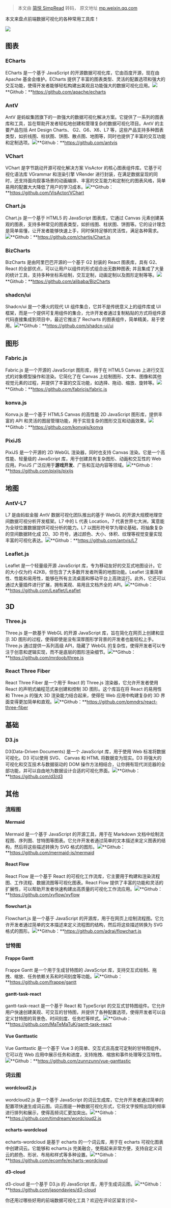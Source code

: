 > 本文由 [简悦 SimpRead](http://ksria.com/simpread/) 转码， 原文地址 [mp.weixin.qq.com](https://mp.weixin.qq.com/s/0Sw5PLjX_M0pNIyV_L4eUw)

本文来盘点前端数据可视化的各种常用工具库！

![](https://mmbiz.qpic.cn/sz_mmbiz_png/EO58xpw5UMM2iagYD5LSIkKqvhZfngCgSqcyLjE4UicYUnmJ0JYWp6zRP71axtwFAwdK846JKvtXoXReJ5dkUDBg/640?wx_fmt=png&from=appmsg)

图表
--

### ECharts

ECharts 是一个基于 JavaScript 的开源数据可视化库，它由百度开源，现在由 Apache 基金会维护。ECharts 提供了丰富的图表类型、灵活的配置选项和强大的交互功能，使得开发者能够轻松构建出美观且功能强大的数据可视化应用。![](https://mmbiz.qpic.cn/sz_mmbiz_png/EO58xpw5UMM2iagYD5LSIkKqvhZfngCgS607op0LzVY9Axjg3FhPAqZl1V2UVqrbLWHKqGdDhLxzgb3pcotrPKw/640?wx_fmt=png&from=appmsg)**Github：**https://github.com/apache/echarts

### AntV

AntV 是蚂蚁集团旗下的一款强大的数据可视化解决方案。它提供了一系列的图表库和工具，旨在帮助开发者轻松地创建和管理复杂的数据可视化项目。AntV 的主要产品包括 Ant Design Charts、 G2、G6、X6、L7 等，这些产品支持多种图表类型，如折线图、柱状图、饼图、散点图、地图等，同时也提供了丰富的交互功能和定制选项。![](https://mmbiz.qpic.cn/sz_mmbiz_png/EO58xpw5UMM2iagYD5LSIkKqvhZfngCgS6hUqGrlmVbLsgzY6zeL7tXIlXkpEEYe1sFVW4MeZSypou8PkgDwzbw/640?wx_fmt=png&from=appmsg)**Github：**https://github.com/antvis

### VChart

VChart 是字节跳动开源可视化解决方案 VisActor 的核心图表组件库。它基于可视化语法库 VGrammar 和渲染引擎 VRender 进行封装，在满足数据呈现的同时，还支持面向叙事场景的动画编排、丰富的交互能力和定制化的图表风格，简单易用的配置大大降低了用户的学习成本。![](https://mmbiz.qpic.cn/sz_mmbiz_png/EO58xpw5UMM2iagYD5LSIkKqvhZfngCgSNgibhLVLpvqHbVQicnicb4BC3NzXMficvFXjsbS1LN0d1r5yMAZNJpjHGQ/640?wx_fmt=png&from=appmsg)**Github：**https://github.com/VisActor/VChart

### Chart.js

Chart.js 是一个基于 HTML5 的 JavaScript 图表库，它通过 Canvas 元素创建美观的图表，支持多种常见的图表类型，如折线图、柱状图、饼图等。它的设计理念是简单易懂，让开发者能够快速上手，同时保持足够的灵活性，满足各种需求。![](https://mmbiz.qpic.cn/sz_mmbiz_png/EO58xpw5UMM2iagYD5LSIkKqvhZfngCgSxvJyLib9ib9eJRCibCz3D38VXR4ibsypTAaAryGiaw8kRyJsX4RKXpZ2T1g/640?wx_fmt=png&from=appmsg)**Github：**https://github.com/chartjs/Chart.js

### BizCharts

BizCharts 是由阿里巴巴开源的一个基于 G2 封装的 React 图表库，具有 G2、React 的全部优点，可以让用户以组件的形式组合出无数种图表; 并且集成了大量的统计工具，支持多种坐标系绘制，交互定制，动画定制以及图形定制等等。![](https://mmbiz.qpic.cn/sz_mmbiz_png/EO58xpw5UMM2iagYD5LSIkKqvhZfngCgSwibtnbe00ybCicawx2TY67D5q5sncbL2f1QnEon7Qavv5HfcAhpbyhSg/640?wx_fmt=png&from=appmsg)**Github：**https://github.com/alibaba/BizCharts

### shadcn/ui

Shadcn/ui 是一个爆火的现代 UI 组件集合，它并不是传统意义上的组件库或 UI 框架，而是一个提供可复用组件的集合，允许开发者通过复制粘贴的方式将组件源代码直接集成到项目中，最近它推出了 Recharts 的图表组件，简单精美，易于使用。![](https://mmbiz.qpic.cn/sz_mmbiz_png/EO58xpw5UMM2iagYD5LSIkKqvhZfngCgSmO7ia8ibh0Mrbz8qERSPh9pE6Ip1IxzmoX592cuyMhgGIUrPicn5wbJYA/640?wx_fmt=png&from=appmsg)**Github：**https://github.com/shadcn-ui/ui

图形
--

### Fabric.js

Fabric.js 是一个开源的 JavaScript 图形库，用于在 HTML5 Canvas 上进行交互式的对象模型操作和渲染。它简化了在 Canvas 上绘制图形、文本、图像和其他视觉元素的过程，并提供了丰富的交互功能，如选择、拖动、缩放、旋转等。![](https://mmbiz.qpic.cn/sz_mmbiz_png/EO58xpw5UMM2iagYD5LSIkKqvhZfngCgS73tvTxpiaQKZtMnlsdYc0T1TrSia3gQeOibejRnOoGibwWLn4UrT0j9OtQ/640?wx_fmt=png&from=appmsg)**Github：**https://github.com/fabricjs/fabric.js

### konva.js

Konva.js 是一个基于 HTML5 Canvas 的高性能 2D JavaScript 图形库，提供丰富的 API 和灵活的图层管理功能，用于实现复杂的图形交互和动画效果。![](https://mmbiz.qpic.cn/sz_mmbiz_png/EO58xpw5UMM2iagYD5LSIkKqvhZfngCgSnOZvdexsTvuUPxEao0DajsogcTbduyTyVoey51O7tAVVk5KVa9YiaXA/640?wx_fmt=png&from=appmsg)**Github：**https://github.com/konvajs/konva

### PixiJS

PixiJS 是一个开源的 2D WebGL 渲染器，同时也支持 Canvas 渲染。它是一个高性能、轻量级的 JavaScript 库，用于创建具有复杂图形、动画和交互性的 Web 应用。PixiJS 广泛应用于**游戏开发**、广告和互动内容等领域。![](https://mmbiz.qpic.cn/sz_mmbiz_png/EO58xpw5UMM2iagYD5LSIkKqvhZfngCgSOKLVK3cibmXBibC7nMStPz498dkGaUTksl5zbw6gOay7aGU0ebiaSr0Cw/640?wx_fmt=png&from=appmsg)**Github：**https://github.com/pixijs/pixijs

地图
--

### AntV-L7

L7 是由蚂蚁金服 AntV 数据可视化团队推出的基于 WebGL 的开源大规模地理空间数据可视分析开发框架。L7 中的 L 代表 Location，7 代表世界七大洲，寓意能为全球位置数据提供可视分析的能力。L7 以图形符号学为理论基础，将抽象复杂的空间数据转化成 2D、3D 符号，通过颜色、大小、体积、纹理等视觉变量实现丰富的可视化表达。![](https://mmbiz.qpic.cn/sz_mmbiz_png/EO58xpw5UMM2iagYD5LSIkKqvhZfngCgSHhAUzwITgO7nicLicngRic93pyJvVLaQFWA2h88ib5JDWAIpaKdNJITZSg/640?wx_fmt=png&from=appmsg)**Github：**https://github.com/antvis/L7

### Leaflet.js

Leaflet 是一个轻量级开源 JavaScript 库，专为移动友好的交互式地图设计。它的大小仅为约 42KB，但包含了大多数开发者所需的地图功能。Leaflet 注重简单性、性能和易用性，能够在所有主流桌面和移动平台上高效运行。此外，它还可以通过大量插件进行扩展，拥有美观、易用且文档齐全的 API。![](https://mmbiz.qpic.cn/sz_mmbiz_png/EO58xpw5UMM2iagYD5LSIkKqvhZfngCgSEEibH2RJ32mYRBwLnE5Emx3wohWpYtCicSHreUpVFCjxS6gZZXFdWUfw/640?wx_fmt=png&from=appmsg)**Github：**https://github.com/Leaflet/Leaflet

3D
--

### Three.js

Three.js 是一款基于 WebGL 的开源 JavaScript 库，旨在简化在网页上创建和显示 3D 图形的过程，使得即使是没有深厚图形学背景的开发者也能轻松上手。Three.js 通过提供一系列高级 API，隐藏了 WebGL 的复杂性，使得开发者可以专注于创意和逻辑实现，而不是底层的图形渲染细节。![](https://mmbiz.qpic.cn/sz_mmbiz_png/EO58xpw5UMM2iagYD5LSIkKqvhZfngCgSjREW9WHNBF0V0qC1QicIZlJwx9icPDn5nANIOxF2Y8icUR33rYicIfnoyw/640?wx_fmt=png&from=appmsg)**Github：**https://github.com/mrdoob/three.js

### React Three Fiber

React Three Fiber 是一个用于 React 的 Three.js 渲染器，它允许开发者使用 React 的声明式编程范式来创建和控制 3D 图形。这个库旨在将 React 的易用性和 Three.js 的强大 3D 渲染能力结合起来，使得在 Web 应用中构建复杂的 3D 界面变得更加简单和直观。![](https://mmbiz.qpic.cn/sz_mmbiz_png/EO58xpw5UMM2iagYD5LSIkKqvhZfngCgSgwhYbmKJqHRrqAG9HbkEOJ2HXm2YxIgVwoG0pswP0f41Gia4mf3yoKg/640?wx_fmt=png&from=appmsg)**Github：**https://github.com/pmndrs/react-three-fiber

基础
--

### D3.js

D3(Data-Driven Documents) 是一个 JavaScript 库，用于使用 Web 标准将数据可视化。D3 可以使用 SVG、 Canvas 和 HTML 将数据变为现实。D3 将强大的可视化和交互技术与数据驱动的 DOM 操作方法相结合，让你拥有现代浏览器的全部功能，并可以自由地为数据设计合适的可视化界面。![](https://mmbiz.qpic.cn/sz_mmbiz_jpg/EO58xpw5UMM2iagYD5LSIkKqvhZfngCgSo6FC8AUhtGZCnsdbicTBCNDiatrTtWq2HT6wl1BpBwLyVr8PXsiajRROw/640?wx_fmt=jpeg&from=appmsg)**Github：**https://github.com/d3/d3

其他
--

### 流程图

#### Mermaid

Mermaid 是一个基于 JavaScript 的开源工具，用于在 Markdown 文档中绘制流程图、序列图、甘特图等图表。它允许开发者通过简单的文本描述来定义图表的结构，然后将这些描述转换为 SVG 格式的图形。![](https://mmbiz.qpic.cn/sz_mmbiz_png/EO58xpw5UMM2iagYD5LSIkKqvhZfngCgSKiaj8QickN6wc2DzreLFGyibGnkNo2tnVddKyc330tI2C86O4iaZkmzAYg/640?wx_fmt=png&from=appmsg)**Github：**https://github.com/mermaid-js/mermaid

#### React Flow

React Flow 是一个基于 React 的可视化工作流库，它主要用于构建和渲染流程图、工作流程、数据流图等可视化图表。React Flow 提供了丰富的功能和灵活的扩展性，可以帮助开发者快速构建出高质量的可视化工作流应用。![](https://mmbiz.qpic.cn/sz_mmbiz_png/EO58xpw5UMM2iagYD5LSIkKqvhZfngCgSPLDia4L9fRKqmFR0FHrDvFGibwQqDolxAnN5fic9ICJ47dgibCjfovibtpA/640?wx_fmt=png&from=appmsg)**Github：**https://github.com/xyflow/xyflow

#### flowchart.js

Flowchart.js 是一个基于 JavaScript 的开源库，用于在网页上绘制流程图。它允许开发者通过简单的文本描述来定义流程图的结构，然后将这些描述转换为 SVG 格式的图形。![](https://mmbiz.qpic.cn/sz_mmbiz_png/EO58xpw5UMM2iagYD5LSIkKqvhZfngCgSVic8ibSRwh3r0hkTj1Du1onDYwgJmIZhOgqBXxCJazb5Ws47vVeZJROg/640?wx_fmt=png&from=appmsg)**Github：**https://github.com/adrai/flowchart.js

### 甘特图

#### Frappe Gantt

Frappe Gantt 是一个用于生成甘特图的 JavaScript 库，支持交互式绘制、拖拽、缩放、任务依赖关系和时间刻度等功能。![](https://mmbiz.qpic.cn/sz_mmbiz_jpg/EO58xpw5UMM2iagYD5LSIkKqvhZfngCgSmIia4ibTTQpRg2ibVVwKhAgKnRdr3fUiaL7NPbONGmlwrKhFicLSLa167Hw/640?wx_fmt=other&from=appmsg)**Github：**https://github.com/frappe/gantt

#### gantt-task-react

gantt-task-react 是一个基于 React 和 TypeScript 的交互式甘特图组件。它允许用户快速创建美观、可交互的甘特图，并提供了各种配置选项，使得开发者可以自定义甘特图的背景色、时间刻度、任务栏等样式。![](https://mmbiz.qpic.cn/sz_mmbiz_jpg/EO58xpw5UMM2iagYD5LSIkKqvhZfngCgS85Al0hEWQumaCmeVDQycuTvX4d4FdicCJJSDCKef0eP7yY2Ul5L97Sw/640?wx_fmt=other&from=appmsg)**Github：**https://github.com/MaTeMaTuK/gantt-task-react

#### Vue Ganttastic

Vue Ganttastic 是一个基于 Vue 3 的简单、交互式且高度可定制的甘特图组件。它可以在 Web 应用中展示任务和进度，支持拖拽、缩放和事件处理等交互特性。![](https://mmbiz.qpic.cn/sz_mmbiz_jpg/EO58xpw5UMM2iagYD5LSIkKqvhZfngCgSFeqd8WAPS1LWnOv6W0gPD8yIEW3Ubet7fOxBaNjhJbT8U7cpP0dv1g/640?wx_fmt=other&from=appmsg)**Github：**https://github.com/zunnzunn/vue-ganttastic

### 词云图

#### wordcloud2.js

wordcloud2.js 是一个基于 JavaScript 的词云生成库，它允许开发者通过简单的配置项快速生成词云图。词云图是一种数据可视化形式，它将文字按照出现的频率进行排列和展示，使得高频词汇更加突出。![](https://mmbiz.qpic.cn/sz_mmbiz_png/EO58xpw5UMM2iagYD5LSIkKqvhZfngCgSz2giaqv3r0TACicKH4mdNniaUCTM1vS4D2DgfqO8jOOG2JTPJcvxO5MtQ/640?wx_fmt=png&from=appmsg)**Github：**https://github.com/timdream/wordcloud2.js

#### echarts-wordcloud

echarts-wordcloud 是基于 echarts 的一个词云库，用于在 echarts 可视化图表中创建词云。它能够和 echarts.js 完美融合，使用起来非常方便，支持自定义词云的颜色、形状、布局和样式等多种设置。![](https://mmbiz.qpic.cn/sz_mmbiz_png/EO58xpw5UMM2iagYD5LSIkKqvhZfngCgSNX4MfuHq186pMqGJ0d8WYMWSZYMwjKlaJwUBxiaAUtnJscCOOricR2Bg/640?wx_fmt=png&from=appmsg)**Github：**https://github.com/ecomfe/echarts-wordcloud

#### d3-cloud

d3-cloud 是一个基于 D3.js 的 JavaScript 库，用于生成词云图。![](https://mmbiz.qpic.cn/sz_mmbiz_png/EO58xpw5UMM2iagYD5LSIkKqvhZfngCgSJiaaVoo6whVbxNibGOibWmR8RtuxKnHKCNQaZicbFfbicLP4nELiaYHmTfhQ/640?wx_fmt=png&from=appmsg)**Github：**https://github.com/jasondavies/d3-cloud

你还用过哪些好用的前端数据可视化工具？欢迎在评论区留言讨论~
